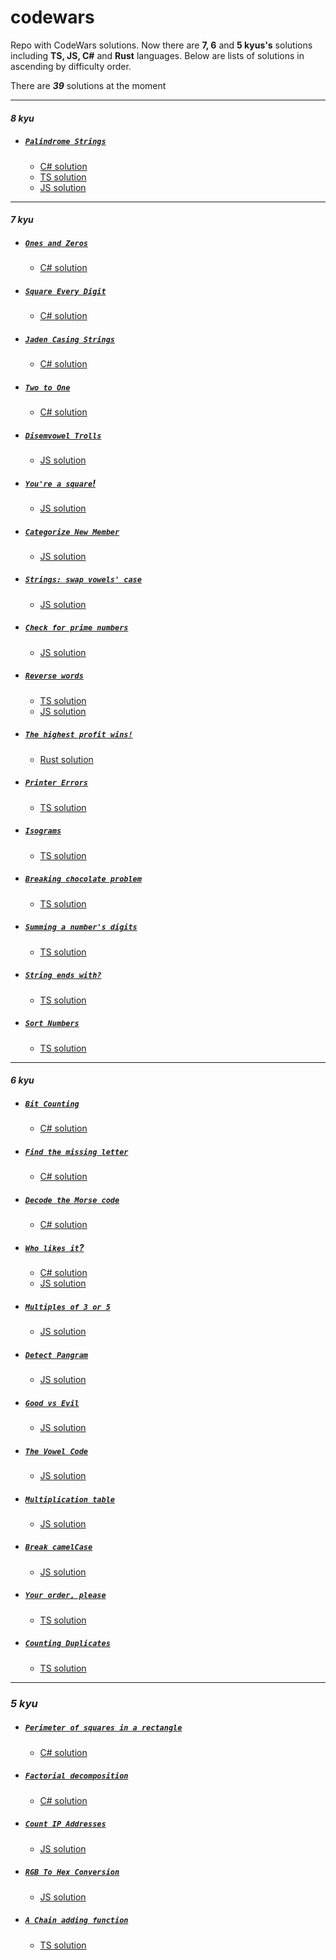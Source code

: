 # codewars

Repo with CodeWars solutions. Now there are **7, 6** and **5 kyus's** solutions including **TS, JS, C#** and **Rust** languages. Below are lists of solutions in ascending by difficulty order.

There are _**39**_ solutions at the moment

---

#### _8 kyu_

- ##### [`Palindrome Strings`](https://www.codewars.com/kata/57a5015d72292ddeb8000b31)

  - [C# solution](/kata's/8%20kyu/Palindrome%20Strings/palindrome-strings.cs)
  - [TS solution](/kata's/8%20kyu/Palindrome%20Strings/palindrome-strings.ts)
  - [JS solution](/kata's/8%20kyu/Palindrome%20Strings/palindrome-strings.js)

---

#### _7 kyu_

- ##### [`Ones and Zeros`](https://www.codewars.com/kata/578553c3a1b8d5c40300037c)

  - [C# solution](/kata's/7%20kyu/Ones%20and%20Zeros/ones-and-zeros.cs)

- ##### [`Square Every Digit`](https://www.codewars.com/kata/546e2562b03326a88e000020)

  - [C# solution](/kata's/7%20kyu/Square%20Every%20Digit/square-every-digit.cs)

- ##### [`Jaden Casing Strings`](https://www.codewars.com/kata/5390bac347d09b7da40006f6)

  - [C# solution](/kata's/7%20kyu/Jaden%20Casing%20Strings/jaden-casing-strings.cs)

- ##### [`Two to One`](https://www.codewars.com/kata/5656b6906de340bd1b0000ac)

  - [C# solution](/kata's/7%20kyu/Two%20to%20One/two-to-one.cs)

- ##### [`Disemvowel Trolls`](https://www.codewars.com/kata/52fba66badcd10859f00097e)

  - [JS solution](/kata's/7%20kyu/Disemvowel%20Trolls/disemvowel-trolls.js)

- ##### [`You're a square`!](https://www.codewars.com/kata/54c27a33fb7da0db0100040e)

  - [JS solution](/kata's/7%20kyu/You're%20a%20square/youre-a-square.js)

- ##### [`Categorize New Member`](https://www.codewars.com/kata/5502c9e7b3216ec63c0001aa)

  - [JS solution](/kata's/7%20kyu/Categorize%20New%20Member/categorize-new-member.js)

- ##### [`Strings: swap vowels' case`](https://www.codewars.com/kata/5803c0c6ab6c20a06f000026)

  - [JS solution](/kata's/7%20kyu/Strings%3A%20swap%20vowels'%20case/swap-vowels-case.js)

- ##### [`Check for prime numbers`](https://www.codewars.com/kata/53daa9e5af55c184db00025f)

  - [JS solution](/kata's/7%20kyu/Check%20for%20prime%20numbers/check-for-prime-numbers.js)

- ##### [`Reverse words`](https://www.codewars.com/kata/5259b20d6021e9e14c0010d4)

  - [TS solution](/kata's/7%20kyu/Reverse%20words/reverse-words.ts)
  - [JS solution](/kata's/7%20kyu/Reverse%20words/reverse-words.js)

- ##### [`The highest profit wins!`](https://www.codewars.com/kata/559590633066759614000063)

  - [Rust solution](/kata's/7%20kyu/The%20highest%20profit%20wins/the-highest-profit-wins.rs)

- ##### [`Printer Errors`](https://www.codewars.com/kata/56541980fa08ab47a0000040)

  - [TS solution](/kata's/7%20kyu/Printer%20Errors/printer-errors.ts)

- ##### [`Isograms`](https://www.codewars.com/kata/54ba84be607a92aa900000f1)

  - [TS solution](/kata's/7%20kyu/Isograms/isograms.ts)

- ##### [`Breaking chocolate problem`](https://www.codewars.com/kata/534ea96ebb17181947000ada)

  - [TS solution](/kata's/7%20kyu/Breaking%20chocolate%20problem/breaking-chocolate-problem.ts)

- ##### [`Summing a number's digits`](https://www.codewars.com/kata/52f3149496de55aded000410)

  - [TS solution](/kata's/7%20kyu/Summing%20a%20number's%20digits/summing-a-numbers-digits.ts)

- ##### [`String ends with?`](https://www.codewars.com/kata/51f2d1cafc9c0f745c00037d)

  - [TS solution](/kata's/7%20kyu/String%20ends%20with/string-ends-with.ts)

- ##### [`Sort Numbers`](https://www.codewars.com/kata/5174a4c0f2769dd8b1000003)

  - [TS solution](/kata's/7%20kyu/Sort%20Numbers/sort-numbers.ts)

---

#### _6 kyu_

- ##### [`Bit Counting`](https://www.codewars.com/kata/526571aae218b8ee490006f4)

  - [C# solution](/kata's/6%20kyu/Bit%20Counting/bit-counting.cs)

- ##### [`Find the missing letter`](https://www.codewars.com/kata/5839edaa6754d6fec10000a2)

  - [C# solution](/kata's/6%20kyu/Find%20the%20missing%20letter/find-the-missing-letter.cs)

- ##### [`Decode the Morse code`](https://www.codewars.com/kata/54b724efac3d5402db00065e)

  - [C# solution](/kata's/6%20kyu/Decode%20the%20Morse%20code/decode-the-morse-code.cs)

- ##### [`Who likes it`?](https://www.codewars.com/kata/5266876b8f4bf2da9b000362)

  - [C# solution](/kata's/6%20kyu/Who%20likes%20it/who-likes-it.cs)
  - [JS solution](/kata's/6%20kyu/Who%20likes%20it/who-likes-it.js)

- ##### [`Multiples of 3 or 5`](https://www.codewars.com/kata/514b92a657cdc65150000006)

  - [JS solution](/kata's/6%20kyu/Multiples%20of%203%20or%205/multiples-of-3-or-5.js)

- ##### [`Detect Pangram`](https://www.codewars.com/kata/545cedaa9943f7fe7b000048)

  - [JS solution](/kata's/6%20kyu/Detect%20Pangram/detect-pangram.js)

- ##### [`Good vs Evil`](https://www.codewars.com/kata/52761ee4cffbc69732000738)

  - [JS solution](/kata's/6%20kyu/Good%20vs%20Evil/good-vs-evil.js)

- ##### [`The Vowel Code`](https://www.codewars.com/kata/53697be005f803751e0015aa)

  - [JS solution](/kata's/6%20kyu/The%20Vowel%20Code/the-vowel-code.js)

- ##### [`Multiplication table`](https://www.codewars.com/kata/534d2f5b5371ecf8d2000a08)

  - [JS solution](/kata's/6%20kyu/Multiplication%20table/multiplication-table.js)

- ##### [`Break camelCase`](https://www.codewars.com/kata/5208f99aee097e6552000148)

  - [JS solution](/kata's/6%20kyu/Break%20camelCase/break-camelcase.js)

- ##### [`Your order, please`](https://www.codewars.com/kata/55c45be3b2079eccff00010f)

  - [TS solution](/kata's/6%20kyu/Your%20order%2C%20please/your-order-please.ts)

- ##### [`Counting Duplicates`](https://www.codewars.com/kata/54bf1c2cd5b56cc47f0007a1)

  - [TS solution](/kata's/6%20kyu/Counting%20Duplicates/counting_duplicates.ts)

---

### _5 kyu_

- ##### [`Perimeter of squares in a rectangle`](https://www.codewars.com/kata/559a28007caad2ac4e000083)

  - [C# solution](/kata's/5%20kyu/Perimeter%20of%20squares%20in%20a%20rectangle/perimeter-of-squares-in-a-rectangle.cs)

- ##### [`Factorial decomposition`](https://www.codewars.com/kata/5a045fee46d843effa000070)

  - [C# solution](/kata's/5%20kyu/Factorial%20decomposition/factorial-decomposition.cs)

- ##### [`Count IP Addresses`](https://www.codewars.com/kata/526989a41034285187000de4)

  - [JS solution](/kata's/5%20kyu/Count%20IP%20Addresses/count-ip-addresses.js)

- ##### [`RGB To Hex Conversion`](https://www.codewars.com/kata/513e08acc600c94f01000001)

  - [JS solution](/kata's/5%20kyu/RGB%20To%20Hex%20Conversion/rgb-to-hex-conversion.js)

- ##### [`A Chain adding function`](https://www.codewars.com/kata/539a0e4d85e3425cb0000a88)

  - [TS solution](/kata's/5%20kyu/A%20Chain%20adding%20function/a-chain-adding-function.ts)
